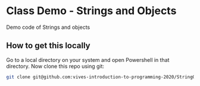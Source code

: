 # Class Demo - Strings and Objects

Demo code of Strings and objects

## How to get this locally

Go to a local directory on your system and open Powershell in that directory. Now clone this repo using git:

```bash
git clone git@github.com:vives-introduction-to-programming-2020/StringObjectDemo.git
```

